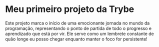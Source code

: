 # Meu primeiro projeto da Trybe

Este projeto marca o início de uma emocionante jornada no mundo da programação, representando o ponto de partida de todo o progresso e aprendizado que está por vir. Ele serve como um lembrete constante de quão longe eu posso chegar enquanto manter o foco for persistente!